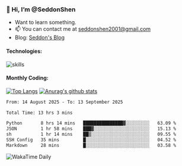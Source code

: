 ### 👋 Hi, I’m @SeddonShen
- Want to learn something.
- 📫 You can contact me at seddonshen2001@gmail.com
- Blog: [Seddon's Blog](https://seddonshen.github.io/)
#### Technologies:

![skills](https://skillicons.dev/icons?i=scala,js,html,css,bootstrap,jquery,c,cpp,cloudflare,django,docker,flask,git,github,githubactions,linux,latex,mysql,nodejs,ps,php,pr,py,raspberrypi,redis,unreal,v,vscode,vue,bash)

#### Monthly Coding:
[![Top Langs](https://github-readme-stats.vercel.app/api/top-langs?username=seddonshen&show_icons=true&locale=en&layout=compact&hide=html&langs_count=8)](https://github.com/SeddonShen/)
[![Anurag's github stats](https://github-readme-stats.vercel.app/api?username=SeddonShen&count_private=true&show_icons=true)](https://github.com/anuraghazra/github-readme-stats)
<!--START_SECTION:waka-->

```txt
From: 14 August 2025 - To: 13 September 2025

Total Time: 13 hrs 3 mins

Python       8 hrs 14 mins   ███████████████▓░░░░░░░░░   63.09 %
JSON         1 hr 58 mins    ███▓░░░░░░░░░░░░░░░░░░░░░   15.13 %
sh           1 hr 14 mins    ██▒░░░░░░░░░░░░░░░░░░░░░░   09.55 %
SSH Config   35 mins         █░░░░░░░░░░░░░░░░░░░░░░░░   04.52 %
Markdown     28 mins         █░░░░░░░░░░░░░░░░░░░░░░░░   03.58 %
```

<!--END_SECTION:waka-->

![WakaTime Daily](https://wakatime.com/share/@seddon2001/61a7e342-5f12-4fea-bf92-1fac161e97d6.svg)
<!---
SeddonShen/SeddonShen is a ✨ special ✨ repository because its `README.md` (this file) appears on your GitHub profile.
You can click the Preview link to take a look at your changes.
--->

